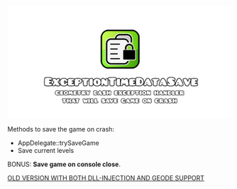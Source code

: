 <div align="center">
    <img src="githubprev.png">
</div>

Methods to save the game on crash:
- AppDelegate::trySaveGame
- Save current levels

BONUS: **Save game on console close**.    

[OLD VERSION WITH BOTH DLL-INJECTION AND GEODE SUPPORT](https://github.com/user95401/ExceptionTimeDataSave/tree/2d63d911680b07739fbe0a9eb49df06a611c4d43)
